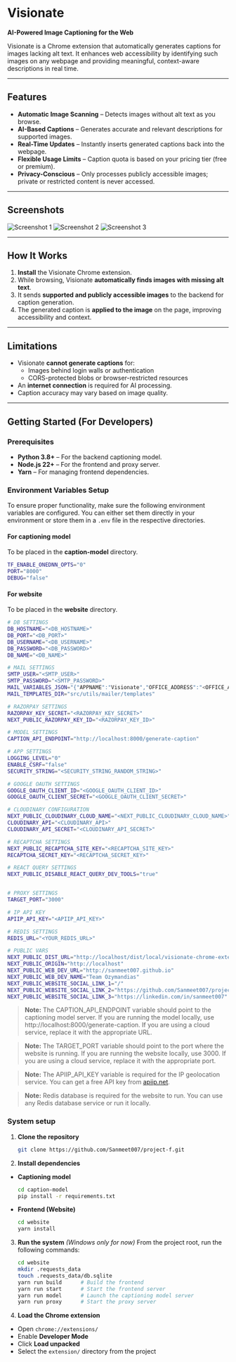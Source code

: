 # Visionate  
**AI-Powered Image Captioning for the Web**

Visionate is a Chrome extension that automatically generates captions for images lacking alt text. It enhances web accessibility by identifying such images on any webpage and providing meaningful, context-aware descriptions in real time.

---

## Features

- **Automatic Image Scanning** – Detects images without alt text as you browse.
- **AI-Based Captions** – Generates accurate and relevant descriptions for supported images.
- **Real-Time Updates** – Instantly inserts generated captions back into the webpage.
- **Flexible Usage Limits** – Caption quota is based on your pricing tier (free or premium).
- **Privacy-Conscious** – Only processes publicly accessible images; private or restricted content is never accessed.

---
## Screenshots

![Screenshot 1](https://sanmeet007.github.io/public/visionate/screenshot-1.png)
![Screenshot 2](https://sanmeet007.github.io/public/visionate/screenshot-2.png)
![Screenshot 3](https://sanmeet007.github.io/public/visionate/screenshot-3.png)

---

## How It Works

1. **Install** the Visionate Chrome extension.
2. While browsing, Visionate **automatically finds images with missing alt text**.
3. It sends **supported and publicly accessible images** to the backend for caption generation.
4. The generated caption is **applied to the image** on the page, improving accessibility and context.

---

## Limitations

- Visionate **cannot generate captions** for:
  - Images behind login walls or authentication
  - CORS-protected blobs or browser-restricted resources
- An **internet connection** is required for AI processing.
- Caption accuracy may vary based on image quality.

---

## Getting Started (For Developers)

### Prerequisites
- **Python 3.8+** – For the backend captioning model.
- **Node.js 22+** – For the frontend and proxy server.
- **Yarn** – For managing frontend dependencies.

### Environment Variables Setup

To ensure proper functionality, make sure the following environment variables are configured. You can either set them directly in your environment or store them in a `.env` file in the respective directories.


#### For captioning model
To be placed in the **caption-model** directory.

```bash
TF_ENABLE_ONEDNN_OPTS="0"
PORT="8000"
DEBUG="false"
```

#### For website
To be placed in the **website** directory.

```bash
# DB SETTINGS
DB_HOSTNAME="<DB_HOSTNAME>"
DB_PORT="<DB_PORT>"
DB_USERNAME="<DB_USERNAME>"
DB_PASSWORD="<DB_PASSWORD>"
DB_NAME="<DB_NAME>"

# MAIL SETTINGS
SMTP_USER="<SMTP_USER>"
SMTP_PASSWORD="<SMTP_PASSWORD>"
MAIL_VARIABLES_JSON="{"APPNAME":"Visionate","OFFICE_ADDRESS":"<OFFICE_ADDRESS>","WEBSITE_URL":"http://localhost","SOCIAL_LINKS":{"GITHUB":"<GITHUB_URL>","YOUTUBE":"<YOUTUBE_URL>","LINKEDIN":"<LINKEDIN_URL>","FACEBOOK":"<FACEBOOK_URL>"},"ABOUT_US":"http://localhost/about","CONTACT_US":"http://localhost/support","SUPPORT_EMAIL":"<SUPPORT_EMAIL>"}"
MAIL_TEMPLATES_DIR="src/utils/mailer/templates"

# RAZORPAY SETTINGS
RAZORPAY_KEY_SECRET="<RAZORPAY_KEY_SECRET>"
NEXT_PUBLIC_RAZORPAY_KEY_ID="<RAZORPAY_KEY_ID>"

# MODEL SETTINGS
CAPTION_API_ENDPOINT="http://localhost:8000/generate-caption"

# APP SETTINGS
LOGGING_LEVEL="0"
ENABLE_CSRF="false"
SECURITY_STRING="<SECURITY_STRING_RANDOM_STRING>"

# GOOGLE OAUTH SETTINGS
GOOGLE_OAUTH_CLIENT_ID="<GOOGLE_OAUTH_CLIENT_ID>"
GOOGLE_OAUTH_CLIENT_SECRET="<GOOGLE_OAUTH_CLIENT_SECRET>"

# CLOUDINARY CONFIGURATION
NEXT_PUBLIC_CLOUDINARY_CLOUD_NAME="<NEXT_PUBLIC_CLOUDINARY_CLOUD_NAME>"
CLOUDINARY_API="<CLOUDINARY_API>"
CLOUDINARY_API_SECRET="<CLOUDINARY_API_SECRET>"

# RECAPTCHA SETTINGS
NEXT_PUBLIC_RECAPTCHA_SITE_KEY="<RECAPTCHA_SITE_KEY>"
RECAPTCHA_SECRET_KEY="<RECAPTCHA_SECRET_KEY>"

# REACT QUERY SETTINGS
NEXT_PUBLIC_DISABLE_REACT_QUERY_DEV_TOOLS="true"


# PROXY SETTINGS 
TARGET_PORT="3000"

# IP API KEY
APIIP_API_KEY="<APIIP_API_KEY>"

# REDIS SETTINGS
REDIS_URL="<YOUR_REDIS_URL>"

# PUBLIC VARS
NEXT_PUBLIC_DIST_URL="http://localhost/dist/local/visionate-chrome-extension.crx"
NEXT_PUBLIC_ORIGIN="http://localhost"
NEXT_PUBLIC_WEB_DEV_URL="http://sanmeet007.github.io"
NEXT_PUBLIC_WEB_DEV_NAME="Team Ozymandias"
NEXT_PUBLIC_WEBSITE_SOCIAL_LINK_1="/"
NEXT_PUBLIC_WEBSITE_SOCIAL_LINK_2="https://github.com/Sanmeet007/project-f"
NEXT_PUBLIC_WEBSITE_SOCIAL_LINK_3="https://linkedin.com/in/sanmeet007"
```


> **Note:** The CAPTION_API_ENDPOINT variable should point to the captioning model server. If you are running the model locally, use http://localhost:8000/generate-caption. If you are using a cloud service, replace it with the appropriate URL.

> **Note:** The TARGET_PORT variable should point to the port where the website is running. If you are running the website locally, use 3000. If you are using a cloud service, replace it with the appropriate port.

> **Note:** The APIIP_API_KEY variable is required for the IP geolocation service. You can get a free API key from [apiip.net](https://apiip.net/).

>**Note:** Redis database is required for the website to run. You can use any Redis database service or run it locally.


### System setup
1. **Clone the repository**

   ```bash
   git clone https://github.com/Sanmeet007/project-f.git
   ```

2. **Install dependencies**

* **Captioning model**

  ```bash
  cd caption-model
  pip install -r requirements.txt
  ```

* **Frontend (Website)**

  ```bash
  cd website
  yarn install
  ```

3. **Run the system** *(Windows only for now)*
   From the project root, run the following commands:

   ```bash
   cd website
   mkdir .requests_data
   touch .requests_data/db.sqlite
   yarn run build      # Build the frontend
   yarn run start      # Start the frontend server
   yarn run model      # Launch the captioning model server
   yarn run proxy      # Start the proxy server
   ```

4. **Load the Chrome extension**

* Open `chrome://extensions/`
* Enable **Developer Mode**
* Click **Load unpacked**
* Select the `extension/` directory from the project
